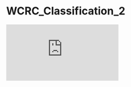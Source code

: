 # WCRC_Classification_2
![2.WCRC_Classification-1.pdf](https://github.com/YeeeeeHo/WCRC_Classification_2/files/12910641/2.WCRC_Classification-1.pdf)
